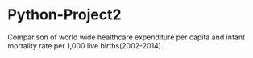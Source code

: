 # Python-Project2
Comparison of world wide healthcare expenditure per capita and infant mortality rate per 1,000 live births(2002-2014).

